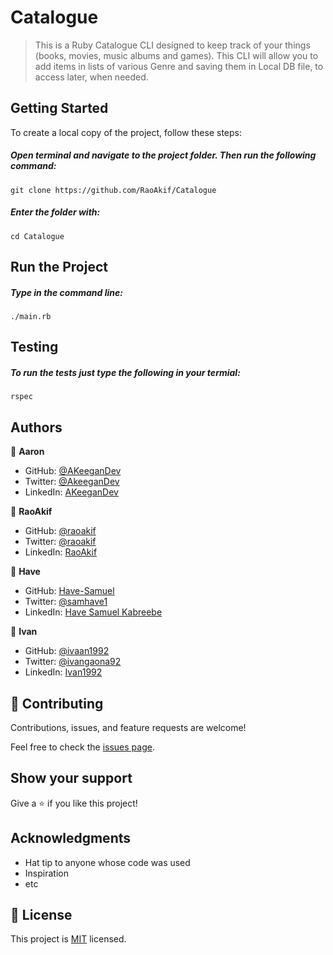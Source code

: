 # Catalogue

> This is a Ruby Catalogue CLI designed to keep track of your things (books, movies, music albums and games). This CLI will allow you to add items in lists of various Genre and saving them in Local DB file, to access later, when needed.

## Getting Started

To create a local copy of the project, follow these steps: 
##### Open terminal and navigate to the project folder. Then run the following command:
 ```
 git clone https://github.com/RaoAkif/Catalogue
 ```
##### Enter the folder with:
 ```
 cd Catalogue
 ```
## Run the Project

##### Type in the command line:
 ```
 ./main.rb
 ```
## Testing
##### To run the tests just type the following in your termial:
 
```
rspec
```


## Authors

👤 **Aaron**

- GitHub: [@AKeeganDev](https://github.com/AKeeganDev)
- Twitter: [@AkeeganDev](https://twitter.com/AkeeganDev)
- LinkedIn: [AKeeganDev](https://linkedin.com/in/AKeeganDev)

👤 **RaoAkif**
- GitHub: [@raoakif](https://github.com/raoakif)
- Twitter: [@raoakif](https://twitter.com/raoakif)
- LinkedIn: [RaoAkif](https://linkedin.com/in/raoakif)

👤 **Have**

- GitHub: [Have-Samuel](https://github.com/Have-Samuel)
- Twitter: [@samhave1](https://twitter.com/@samhave1)
- LinkedIn: [Have Samuel Kabreebe](https://linkedin.com/in/Have-Samuel-Kabreebe) 

👤 **Ivan**

- GitHub: [@ivaan1992](github.com/ivaan1992)
- Twitter: [@ivangaona92](https://twitter.com/ivangaona92)
- LinkedIn: [Ivan1992](https://www.linkedin.com/in/ivan-linares-gaona/)

## 🤝 Contributing

Contributions, issues, and feature requests are welcome!

Feel free to check the [issues page](../../issues/).

## Show your support

Give a ⭐️ if you like this project!

## Acknowledgments

- Hat tip to anyone whose code was used
- Inspiration
- etc

## 📝 License

This project is [MIT](./MIT.md) licensed.
